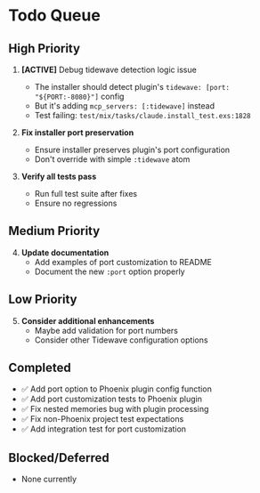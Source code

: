 # Todo Queue

## High Priority
1. **[ACTIVE]** Debug tidewave detection logic issue
   - The installer should detect plugin's `tidewave: [port: "${PORT:-8080}"]` config
   - But it's adding `mcp_servers: [:tidewave]` instead
   - Test failing: `test/mix/tasks/claude.install_test.exs:1828`

2. **Fix installer port preservation**
   - Ensure installer preserves plugin's port configuration
   - Don't override with simple `:tidewave` atom

3. **Verify all tests pass**
   - Run full test suite after fixes
   - Ensure no regressions

## Medium Priority
4. **Update documentation**
   - Add examples of port customization to README
   - Document the new `:port` option properly

## Low Priority
5. **Consider additional enhancements**
   - Maybe add validation for port numbers
   - Consider other Tidewave configuration options

## Completed
- ✅ Add port option to Phoenix plugin config function
- ✅ Add port customization tests to Phoenix plugin
- ✅ Fix nested memories bug with plugin processing
- ✅ Fix non-Phoenix project test expectations
- ✅ Add integration test for port customization

## Blocked/Deferred
- None currently